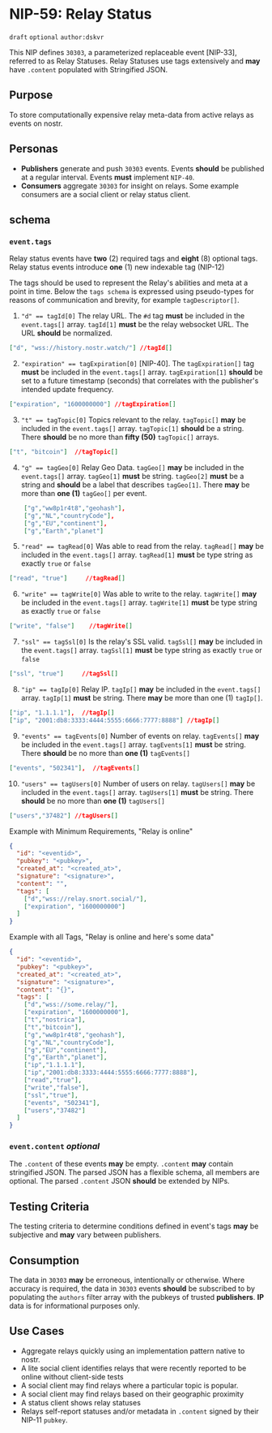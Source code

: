 # NIP-59: Relay Status

`draft` `optional` `author:dskvr`

This NIP defines `30303`, a parameterized replaceable event [NIP-33], referred to as Relay Statuses. Relay Statuses use tags extensively and **may** have `.content` populated with Stringified JSON.

## Purpose 
To store computationally expensive relay meta-data from active relays as events on nostr.

## Personas 
- **Publishers** generate and push `30303` events. Events **should** be published at a regular interval. Events **must** implement `NIP-40`. 
- **Consumers** aggregate `30303` for insight on relays. Some example consumers are a social client or relay status client. 

## schema

### `event.tags`
Relay status events have **two** (2) required tags and **eight** (8) optional tags. Relay status events introduce **one** (1) new indexable tag (NIP-12)
 
The tags should be used to represent the Relay's abilities and meta at a point in time. Below the `tags schema` is expressed using pseudo-types for reasons of communication and brevity, for example `tagDescriptor[]`.

1. `"d" == tagId[0]` The relay URL. The `#d` tag **must** be included in the `event.tags[]` array. `tagId[1]` **must** be the relay websocket URL. The URL **should** be normalized. 
```json
["d", "wss://history.nostr.watch/"] //tagId[]
```
2. `"expiration" == tagExpiration[0]` [NIP-40]. The `tagExpiration[]` tag **must** be included in the `event.tags[]` array. `tagExpiration[1]` **should** be set to a future timestamp (seconds) that correlates with the publisher's intended update frequency. 
```json
["expiration", "1600000000"] //tagExpiration[]
```
3. `"t" == tagTopic[0]` Topics relevant to the relay. `tagTopic[]` **may** be included in the `event.tags[]` array. `tagTopic[1]` **should** be a string. There **should** be no more than **fifty (50)** `tagTopic[]` arrays. 
```json
["t", "bitcoin"]  //tagTopic[]
```
4. `"g" == tagGeo[0]` Relay Geo Data. `tagGeo[]` **may** be included in the `event.tags[]` array. `tagGeo[1]` **must** be string. `tagGeo[2]` **must** be a string and **should** be a label that describes `tagGeo[1]`. There **may** be more than **one (1)** `tagGeo[]` per event.  
```json
    ["g","ww8p1r4t8","geohash"],
    ["g","NL","countryCode"],
    ["g","EU","continent"],
    ["g","Earth","planet"]
```
5. `"read" == tagRead[0]` Was able to read from the relay. `tagRead[]` **may** be included in the `event.tags[]` array. `tagRead[1]` **must** be type string as exactly `true` or `false`
```json
["read", "true"]     //tagRead[]
```
6. `"write" == tagWrite[0]` Was able to write to the relay. `tagWrite[]` **may** be included in the `event.tags[]` array. `tagWrite[1]` **must** be type string as exactly `true` or `false`
```json
["write", "false"]    //tagWrite[]
```
7. `"ssl" == tagSsl[0]` Is the relay's SSL valid. `tagSsl[]` **may** be included in the `event.tags[]` array. `tagSsl[1]` **must** be type string as exactly `true` or `false`
```json
["ssl", "true"]     //tagSsl[]
```
8. `"ip" == tagIp[0]` Relay IP. `tagIp[]` **may** be included in the `event.tags[]` array. `tagIp[1]` **must** be string. There **may** be more than one (1) `tagIp[]`.
```json
["ip", "1.1.1.1"],  //tagIp[]
["ip", "2001:db8:3333:4444:5555:6666:7777:8888"] //tagIp[]
```
9. `"events" == tagEvents[0]` Number of events on relay. `tagEvents[]` **may** be included in the `event.tags[]` array. `tagEvents[1]` **must** be string. There **should** be no more than **one (1)** `tagEvents[]` 
```json
["events", "502341"],  //tagEvents[]
```
10. `"users" == tagUsers[0]` Number of users on relay. `tagUsers[]` **may** be included in the `event.tags[]` array. `tagUsers[1]` **must** be string. There **should** be no more than **one (1)** `tagUsers[]` 
```json
["users","37482"] //tagUsers[]
```


Example with Minimum Requirements, "Relay is online"
```json
{
  "id": "<eventid>",
  "pubkey": "<pubkey>",
  "created_at": "<created_at>",
  "signature": "<signature>",
  "content": "",
  "tags": [  
    ["d","wss://relay.snort.social/"],
    ["expiration", "1600000000"]
  ]
}
```

Example with all Tags, "Relay is online and here's some data"
```json
{
  "id": "<eventid>",
  "pubkey": "<pubkey>",
  "created_at": "<created_at>",
  "signature": "<signature>",
  "content": "{}",
  "tags": [  
    ["d","wss://some.relay/"],
    ["expiration", "1600000000"],
    ["t","nostrica"],
    ["t","bitcoin"],
    ["g","ww8p1r4t8","geohash"],
    ["g","NL","countryCode"],
    ["g","EU","continent"],
    ["g","Earth","planet"],
    ["ip","1.1.1.1"],
    ["ip","2001:db8:3333:4444:5555:6666:7777:8888"],
    ["read","true"],
    ["write","false"],
    ["ssl","true"],
    ["events", "502341"],
    ["users","37482"]
  ]
}
```

### `event.content` _optional_
The `.content` of these events **may** be empty. `.content` **may** contain stringified JSON. The parsed JSON has a flexible schema, all members are optional. The parsed `.content` JSON **should** be extended by NIPs. 

## Testing Criteria
The testing criteria to determine conditions defined in event's tags **may** be subjective and **may** vary between publishers.

## Consumption
The data in `30303` **may** be erroneous, intentionally or otherwise. Where accuracy is required, the data in `30303` events **should** be subscribed to by populating the `authors` filter array with the pubkeys of trusted **publishers**. **IP** data is for informational purposes only. 

## Use Cases 
- Aggregate relays quickly using an implementation pattern native to nostr. 
- A lite social client identifies relays that were recently reported to be online without client-side tests
- A social client may find relays where a particular topic is popular.
- A social client may find relays based on their geographic proximity
- A status client shows relay statuses
- Relays self-report statuses and/or metadata in `.content` signed by their NIP-11 `pubkey`.
